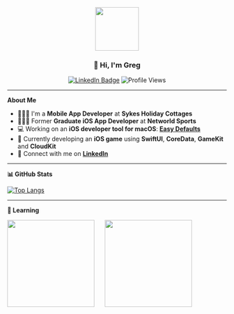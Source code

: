 <!-- Header Section -->
<div align="center">
  <img src="https://media.giphy.com/media/M9gbBd9nbDrOTu1Mqx/giphy.gif" width="100"/>
  
  ### 👋 Hi, I'm Greg

  [![LinkedIn Badge](https://img.shields.io/badge/-Greg%20Andrew%20Ross-blue?style=flat-square&logo=Linkedin&logoColor=white)](https://www.linkedin.com/in/greg-andrew-ross)
  ![Profile Views](https://komarev.com/ghpvc/?username=Hues2&style=flat-square&color=blue)
</div>

---

**About Me**

- 👨🏼‍💻 I'm a **Mobile App Developer** at **Sykes Holiday Cottages**
- 👨🏼‍💻 Former **Graduate iOS App Developer** at **Networld Sports**
- 💻 Working on an **iOS developer tool for macOS**: [**Easy Defaults**](https://apps.apple.com/gb/app/easy-defaults/id6612588800?mt=12)
- 📱 Currently developing an **iOS game** using **SwiftUI**, **CoreData**, **GameKit** and **CloudKit**
- 🔗 Connect with me on [**LinkedIn**](https://www.linkedin.com/in/greg-andrew-ross)

---

**📊 GitHub Stats**

[![Top Langs](https://github-readme-stats.vercel.app/api/top-langs/?username=Hues2&layout=compact&theme=vision-friendly-light)](https://github.com/anuraghazra/github-readme-stats)

<!---
[![Greg's GitHub stats](https://github-readme-stats.vercel.app/api?username=Hues2&show_icons=true&theme=vision-friendly-light)](https://github.com/anuraghazra/github-readme-stats)
--->

---

**🌱 Learning**

<p>
  <img src="https://github.com/user-attachments/assets/fa7bebc4-82ea-4838-9945-5a3b39d62d77" width="200" />
  &nbsp;&nbsp;&nbsp;&nbsp;
  <img src="https://github.com/user-attachments/assets/44b62eb4-7756-49b5-85c9-e6c25390bf22" width="200" />
</p>
